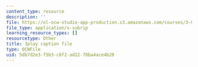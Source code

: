 ```yaml
---
content_type: resource
description: ''
file: https://ol-ocw-studio-app-production.s3.amazonaws.com/courses/3-091sc-introduction-to-solid-state-chemistry-fall-2010/5db7d2e3f5b3c8f2ad2270ba4ace4b20_rR8ZtI8m0Mo.srt
file_type: application/x-subrip
learning_resource_types: []
resourcetype: Other
title: 3play caption file
type: OCWFile
uid: 5db7d2e3-f5b3-c8f2-ad22-70ba4ace4b20
---
```

